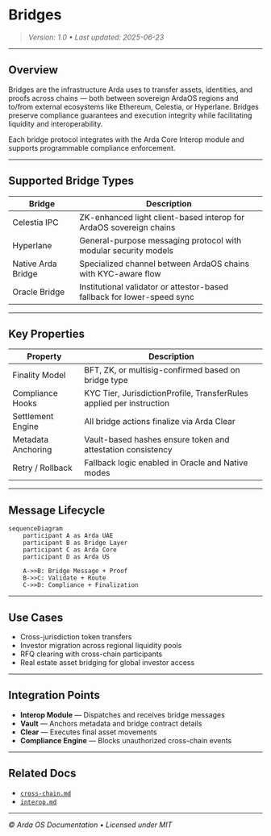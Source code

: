 # Bridges

> *Version: 1.0 • Last updated: 2025-06-23*

---

## Overview

Bridges are the infrastructure Arda uses to transfer assets, identities, and proofs across chains — both between sovereign ArdaOS regions and to/from external ecosystems like Ethereum, Celestia, or Hyperlane. Bridges preserve compliance guarantees and execution integrity while facilitating liquidity and interoperability.

Each bridge protocol integrates with the Arda Core Interop module and supports programmable compliance enforcement.

---

## Supported Bridge Types

| Bridge | Description |
|--------|-------------|
| Celestia IPC | ZK-enhanced light client-based interop for ArdaOS sovereign chains |
| Hyperlane | General-purpose messaging protocol with modular security models |
| Native Arda Bridge | Specialized channel between ArdaOS chains with KYC-aware flow |
| Oracle Bridge | Institutional validator or attestor-based fallback for lower-speed sync |

---

## Key Properties

| Property | Description |
|----------|-------------|
| Finality Model | BFT, ZK, or multisig-confirmed based on bridge type |
| Compliance Hooks | KYC Tier, JurisdictionProfile, TransferRules applied per instruction |
| Settlement Engine | All bridge actions finalize via Arda Clear |
| Metadata Anchoring | Vault-based hashes ensure token and attestation consistency |
| Retry / Rollback | Fallback logic enabled in Oracle and Native modes |

---

## Message Lifecycle

```mermaid
sequenceDiagram
    participant A as Arda UAE
    participant B as Bridge Layer
    participant C as Arda Core
    participant D as Arda US

    A->>B: Bridge Message + Proof
    B->>C: Validate + Route
    C->>D: Compliance + Finalization
```

---

## Use Cases

- Cross-jurisdiction token transfers
- Investor migration across regional liquidity pools
- RFQ clearing with cross-chain participants
- Real estate asset bridging for global investor access

---

## Integration Points

- **Interop Module** — Dispatches and receives bridge messages
- **Vault** — Anchors metadata and bridge contract details
- **Clear** — Executes final asset movements
- **Compliance Engine** — Blocks unauthorized cross-chain events

---

## Related Docs

- [`cross-chain.md`](../arda-trading/cross-chain.md)
- [`interop.md`](../arda-core/interop.md)

---

*© Arda OS Documentation • Licensed under MIT*
